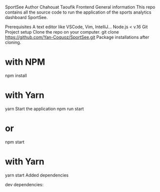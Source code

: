 SportSee
Author Chahouat Taoufik
Frontend
General information
This repo contains all the source code to run the application of the sports analytics dashboard SportSee.

Prerequisites
A text editor like VSCode, Vim, IntelliJ...
Node.js < v.16
Git
Project setup
Clone the repo on your computer.
git clone https://github.com/Yan-Coquoz/SportSee.git
Package installations after cloning.
# with NPM
npm install
# with Yarn
yarn
Start the application
npm run start
# or
npm start
# with Yarn
yarn start
Added dependencies

dev dependencies:

